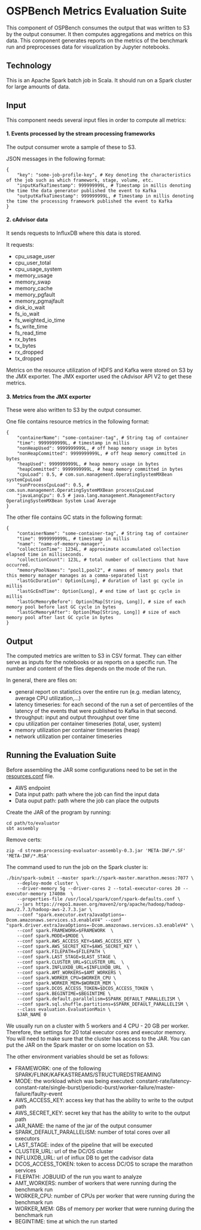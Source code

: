# OSPBench Metrics Evaluation Suite

This component of OSPBench consumes the output that was written to S3 by the output consumer.
It then computes aggregations and metrics on this data.
This component generates reports on the metrics of the benchmark run and preprocesses data for visualization by Jupyter notebooks.

## Technology
This is an Apache Spark batch job in Scala. It should run on a Spark cluster for large amounts of data.

## Input
This component needs several input files in order to compute all metrics:

#### 1. Events processed by the stream processing frameworks
The output consumer wrote a sample of these to S3.

JSON messages in the following format:

    {
        "key": "some-job-profile-key", # Key denoting the characteristics of the job such as which framework, stage, volume, etc.
        "inputKafkaTimestamp": 999999999L, # Timestamp in millis denoting the time the data generator published the event to Kafka 
        "outputKafkaTimestamp": 999999999L, # Timestamp in millis denoting the time the processing framework published the event to Kafka 
    }


#### 2. cAdvisor data
It sends requests to InfluxDB where this data is stored.

It requests:
- cpu_usage_user
- cpu_user_total
- cpu_usage_system
- memory_usage
- memory_swap
- memory_cache
- memory_pgfault
- memory_pgmajfault
- disk_io_wait
- fs_io_wait
- fs_weighted_io_time
- fs_write_time
- fs_read_time
- rx_bytes
- tx_bytes
- rx_dropped
- tx_dropped

Metrics on the resource utilization of HDFS and Kafka were stored on S3 by the JMX exporter.
The JMX exporter used the cAdvisor API V2 to get these metrics.

#### 3. Metrics from the JMX exporter
These were also written to S3 by the output consumer.

One file contains resource metrics in the following format:

    {
        "containerName": "some-container-tag", # String tag of container
        "time": 9999999999L, # timestamp in millis 
        "nonHeapUsed": 9999999999L, # off heap memory usage in bytes
        "nonHeapCommitted": 9999999999L, # off heap memory committed in bytes
        "heapUsed": 9999999999L, # heap memory usage in bytes
        "heapCommitted": 9999999999L, # heap memory committed in bytes
        "cpuLoad": 0.5, # com.sun.management.OperatingSystemMXBean systemCpuLoad
        "sunProcessCpuLoad": 0.5, # com.sun.management.OperatingSystemMXBean processCpuLoad
        "javaLangCpu": 0.5 # java.lang.management.ManagementFactory OperatingSystemMXBean System Load Average
    }

The other file contains GC stats in the following format:

    {
        "containerName": "some-container-tag", # String tag of container
        "time": 9999999999L, # timestamp in millis 
        "name": "name-of-memory-manager", 
        "collectionTime": 1234L, # approximate accumulated collection elapsed time in milliseconds.
        "collectionCount": 123L, # total number of collections that have occurred. 
        "memoryPoolNames": "pool1,pool2", # names of memory pools that this memory manager manages as a comma-separated list
        "lastGcDuration": Option[Long], # duration of last gc cycle in millis
        "lastGcEndTime": Option[Long], # end time of last gc cycle in millis
        "lastGcMemoryBefore": Option[Map[String, Long]], # size of each memory pool before last GC cycle in bytes
        "lastGcMemoryAfter": Option[Map[String, Long]] # size of each memory pool after last GC cycle in bytes
    }

## Output
The computed metrics are written to S3 in CSV format. They can either serve as inputs for the notebooks or as reports on a specific run.
The number and content of the files depends on the mode of the run.

In general, there are files on:
- general report on statistics over the entire run (e.g. median latency, average CPU utilization,...)
- latency timeseries: for each second of the run a set of percentiles of the latency of the events that were published to Kafka in that second.
- throughput: input and output throughput over time
- cpu utilization per container timeseries (total, user, system)
- memory utilization per container timeseries (heap)
- network utilization per container timeseries

## Running the Evaluation Suite
Before assembling the JAR some configurations need to be set in the [resources.conf](./src/main/resources/resources.conf) file.

- AWS endpoint
- Data input path: path where the job can find the input data
- Data ouput path: path where the job can place the outputs

Create the JAR of the program by running:

    cd path/to/evaluator
    sbt assembly

Remove certs:

    zip -d stream-processing-evaluator-assembly-0.3.jar 'META-INF/*.SF' 'META-INF/*.RSA'

The command used to run the job on the Spark cluster is:

    ./bin/spark-submit --master spark://spark-master.marathon.mesos:7077 \
        --deploy-mode cluster \
        --driver-memory 5g --driver-cores 2 --total-executor-cores 20 --executor-memory 17408m  \
        --properties-file /usr/local/spark/conf/spark-defaults.conf \
        --jars https://repo1.maven.org/maven2/org/apache/hadoop/hadoop-aws/2.7.3/hadoop-aws-2.7.3.jar \
        --conf "spark.executor.extraJavaOptions=-Dcom.amazonaws.services.s3.enableV4" --conf "spark.driver.extraJavaOptions=-Dcom.amazonaws.services.s3.enableV4" \
        --conf spark.FRAMEWORK=$FRAMEWORK  \
        --conf spark.MODE=$MODE \
        --conf spark.AWS_ACCESS_KEY=$AWS_ACCESS_KEY  \
        --conf spark.AWS_SECRET_KEY=$AWS_SECRET_KEY \
        --conf spark.FILEPATH=$FILEPATH \
        --conf spark.LAST_STAGE=$LAST_STAGE \
        --conf spark.CLUSTER_URL=$CLUSTER_URL  \
        --conf spark.INFLUXDB_URL=$INFLUXDB_URL  \
        --conf spark.AMT_WORKERS=$AMT_WORKERS \
        --conf spark.WORKER_CPU=$WORKER_CPU \
        --conf spark.WORKER_MEM=$WORKER_MEM \
        --conf spark.DCOS_ACCESS_TOKEN=$DCOS_ACCESS_TOKEN \
        --conf spark.BEGINTIME=$BEGINTIME \
        --conf spark.default.parallelism=$SPARK_DEFAULT_PARALLELISM \
        --conf spark.sql.shuffle.partitions=$SPARK_DEFAULT_PARALLELISM \
        --class evaluation.EvaluationMain \
        $JAR_NAME 0

We usually run on a cluster with 5 workers and 4 CPU - 20 GB per worker. Therefore, the settings for 20 total executor cores and executor memory.
You will need to make sure that the cluster has access to the JAR. You can put the JAR on the Spark master or on some location on S3.

The other environment variables should be set as follows:

- FRAMEWORK: one of the following SPARK/FLINK/KAFKASTREAMS/STRUCTUREDSTREAMING
- MODE: the workload which was being executed: constant-rate/latency-constant-rate/single-burst/periodic-burst/worker-failure/master-failure/faulty-event
- AWS_ACCESS_KEY: access key that has the ability to write to the output path
- AWS_SECRET_KEY: secret key that has the ability to write to the output path
- JAR_NAME: the name of the jar of the output consumer
- SPARK_DEFAULT_PARALLELISM: number of total cores over all executors
- LAST_STAGE: index of the pipeline that will be executed
- CLUSTER_URL: url of the DC/OS cluster
- INFLUXDB_URL: url of influx DB to get the cadvisor data
- DCOS_ACCESS_TOKEN: token to access DC/OS to scrape the marathon services
- FILEPATH: JOBUUID of the run you want to analyze
- AMT_WORKERS: number of workers that were running during the benchmark run
- WORKER_CPU: number of CPUs per worker that were running during the benchmark run
- WORKER_MEM: GBs of memory per worker that were running during the benchmark run
- BEGINTIME: time at which the run started